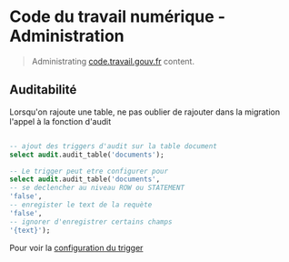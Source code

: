 # Code du travail numérique - Administration

> Administrating [code.travail.gouv.fr](https://code.travail.gouv.fr) content.

## Auditabilité

Lorsqu'on rajoute une table, ne pas oublier de rajouter dans la migration l'appel à la fonction d'audit

```sql

-- ajout des triggers d'audit sur la table document
select audit.audit_table('documents');

-- Le trigger peut etre configurer pour
select audit.audit_table('documents',
-- se declencher au niveau ROW ou STATEMENT
'false',
-- enregister le text de la requète
'false',
-- ignorer d'enregistrer certains champs
'{text}');
```

Pour voir la [configuration du trigger](targets/hasura/migrations/1613474820206_audit_trigger/up.sql)

